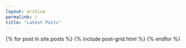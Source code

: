 ```yaml
---
layout: archive
permalink: /
title: "Latest Posts"
---
```


<div class="tiles">
{% for post in site.posts %}
	{% include post-grid.html %}
{% endfor %}
</div><!-- /.tiles -->